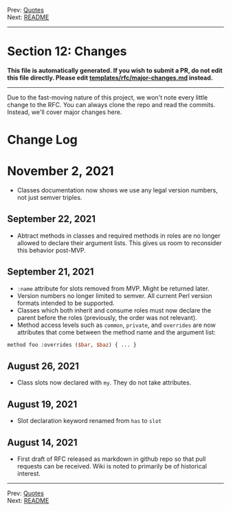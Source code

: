 Prev: [Quotes](quotes.md)   
Next: [README](/README.md)

---

# Section 12: Changes

**This file is automatically generated. If you wish to submit a PR, do not
edit this file directly. Please edit
[templates/rfc/major-changes.md](https://github.com/Ovid/Cor/tree/master/templates/rfc/major-changes.md) instead.**

---

Due to the fast-moving nature of this project, we won't note every little
change to the RFC. You can always clone the repo and read the commits.
Instead, we'll cover major changes here.

# Change Log

# November 2, 2021

- Classes documentation now shows we use any legal version numbers, not just
  semver triples.

## September 22, 2021

- Abtract methods in classes and required methods in roles are no longer
  allowed to declare their argument lists. This gives us room to reconsider
  this behavior post-MVP.

## September 21, 2021

- `:name` attribute for slots removed from MVP. Might be returned later.
- Version numbers no longer limited to semver. All current Perl version
  formats intended to be supported.
- Classes which both inherit and consume roles must now declare the parent
  before the roles (previously, the order was not relevant).
- Method access levels such as `common`, `private`, and `overrides` are now
  attributes that come between the method name and the argument list:

```perl
method foo :overrides ($bar, $baz) { ... }
```

## August 26, 2021

- Class slots now declared with `my`. They do not take attributes.

## August 19, 2021

- Slot declaration keyword renamed from `has` to `slot`

## August 14, 2021

- First draft of RFC released as markdown in github repo so that pull requests
  can be received. Wiki is noted to primarily be of historical interest.


---

Prev: [Quotes](quotes.md)   
Next: [README](/README.md)
